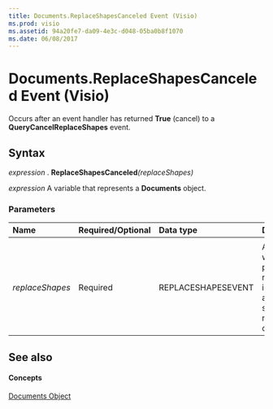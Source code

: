 ```yaml
---
title: Documents.ReplaceShapesCanceled Event (Visio)
ms.prod: visio
ms.assetid: 94a20fe7-da09-4e3c-d048-05ba0b8f1070
ms.date: 06/08/2017
---
```



# Documents.ReplaceShapesCanceled Event (Visio)

Occurs after an event handler has returned  **True** (cancel) to a **QueryCancelReplaceShapes** event.


## Syntax

 _expression_ . **ReplaceShapesCanceled**_(replaceShapes)_

 _expression_ A variable that represents a **Documents** object.


### Parameters



|**Name**|**Required/Optional**|**Data type**|**Description**|
|:-----|:-----|:-----|:-----|
|||||
| _replaceShapes_|Required|REPLACESHAPESEVENT|An object whose properties return information about the shape-replacement operation.|

## See also


#### Concepts


[Documents Object](Visio.Documents.md)

